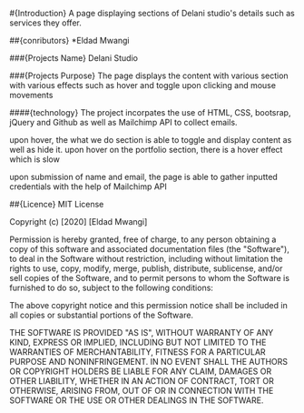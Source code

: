 #{Introduction}
A page displaying sections of Delani studio's details such as services they offer.

##{conributors}
*Eldad Mwangi

###{Projects Name}
 Delani Studio

###{Projects Purpose}
The page displays the content with various section with various effects such as hover and toggle upon clicking and mouse movements

####{technology}
The project incorpates the use of HTML, CSS, bootsrap, jQuery and Github as well as Mailchimp API to collect emails.

upon hover, the what we do section is able to toggle and display content as well as hide it.
upon hover on the portfolio section, there is a  hover effect which is slow

upon submission of name and email, the page is able to gather inputted credentials with the help of Mailchimp API


##{Licence}
MIT License

Copyright (c) [2020] [Eldad Mwangi]

Permission is hereby granted, free of charge, to any person obtaining a copy
of this software and associated documentation files (the "Software"), to deal
in the Software without restriction, including without limitation the rights
to use, copy, modify, merge, publish, distribute, sublicense, and/or sell
copies of the Software, and to permit persons to whom the Software is
furnished to do so, subject to the following conditions:

The above copyright notice and this permission notice shall be included in all
copies or substantial portions of the Software.

THE SOFTWARE IS PROVIDED "AS IS", WITHOUT WARRANTY OF ANY KIND, EXPRESS OR
IMPLIED, INCLUDING BUT NOT LIMITED TO THE WARRANTIES OF MERCHANTABILITY,
FITNESS FOR A PARTICULAR PURPOSE AND NONINFRINGEMENT. IN NO EVENT SHALL THE
AUTHORS OR COPYRIGHT HOLDERS BE LIABLE FOR ANY CLAIM, DAMAGES OR OTHER
LIABILITY, WHETHER IN AN ACTION OF CONTRACT, TORT OR OTHERWISE, ARISING FROM,
OUT OF OR IN CONNECTION WITH THE SOFTWARE OR THE USE OR OTHER DEALINGS IN THE
SOFTWARE.
 